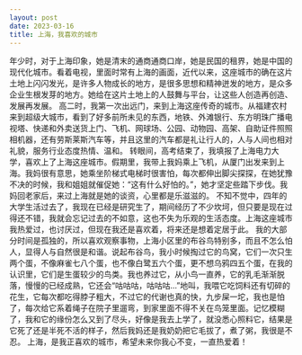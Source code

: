 ```yaml
---
layout: post
date: 2023-03-16
title: 上海，我喜欢的城市
---
```


  年少时，对于上海印象，她是清末的通商通商口岸，她是民国的租界，她是中国的现代化城市。看着电视，里面时常有上海的画面，近代以来，这座城市的确在这片土地上闪闪发光，是许多人物成长的地方，是很多思想和精神迸发的地方，是众多企业生根发芽的地方。她给在这片土地上的人鼓舞与平台，让这些人创造再创造、发展再发展。
  高二时，我第一次出远门，来到上海这座传奇的城市。从福建农村来到超级大城市，看到了好多前所未见的东西，地铁、外滩银行、东方明珠广播电视塔、快递和外卖送货上门、飞机、网球场、公园、动物园、高架、自助证件照照相机器，还有劳斯莱斯汽车等，并且这里的汽车都是礼让行人的，人与人间也相对礼貌，服务行业态度热情、温和。
  转眼间，高考结束了，我填报了上海电力大学，喜欢上了上海这座城市。假期里，我带上我妈乘上飞机，从厦门出发来到上海。我妈很有意思，她乘坐阶梯式电梯时很害怕，每次都伸出脚尖探探，在她犹豫不决的时候，我和姐姐就催促她：“这有什么好怕的。”，她才坚定些踏下步伐。我妈回老家后，来过上海就是她的谈资，心里都是乐滋滋的。
  不知不觉中，四年的大学生活过去了，我现在已经是研究生了，期间经历了不少坎坷，但只要是现在过得还不错，我就会忘记过去的不如意，这也不失为乐观的生活态度。上海这座城市我热爱过，也讨厌过，但现在我还是喜欢着，将来还是想着定居于此。
  我的大部分时间是孤独的，所以喜欢观察事物，上海小区里的布谷鸟特别多，而且不怎么怕人，显得人与自然很是和谐。说起布谷鸟，我小时候掏过它的鸟窝，它们一次只生两个蛋，不像麻雀七八个蛋，也不像白鹭五六个蛋，更不想乌鸦四五个蛋，在我的认识里，它们是生蛋较少的鸟类。我也养过它，从小鸟一直养，它的乳毛渐渐脱落，慢慢的已经成熟，它还会“咕咕咕，咕咕咕…”地叫，我喂它吃饲料还有切碎的花生，它每次都吃得脖子粗大，不过它的代谢也真的快，九步屎一坨，我也是怕了，每次给它系着绳子在院子里遛弯，到家里面不得不关在鸟笼里面。记忆模糊了，我和它的缘份怎么又到了尽头，好像是我去上学了，就没悉心照料它，结果是它死了还是半死不活的样子，然后我妈还是我奶奶把它毛拔了，煮了粥，我很是不忍。
  上海，是我正喜欢的城市，希望未来你我心不变，一直热爱着！
